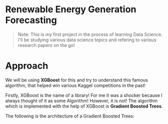 # Renewable Energy Generation Forecasting

> Note: This is my first project in the process of learning Data Science. I'll be studying various data science topics and refering to various research papers on the go! 

# Approach

We will be using **XGBoost** for this and try to understand this famous algorithm, that helped win various Kaggel competitions in the past! 

Firstly, XGBoost is the name of a library! For me it was a shocker because I always thought of it as some Algorithm! However, it is not! The algorithm which is implemented with the help of XGBoost is **Gradient Boosted Trees**.

The following is the architecture of a Gradient Boosted Trees:


